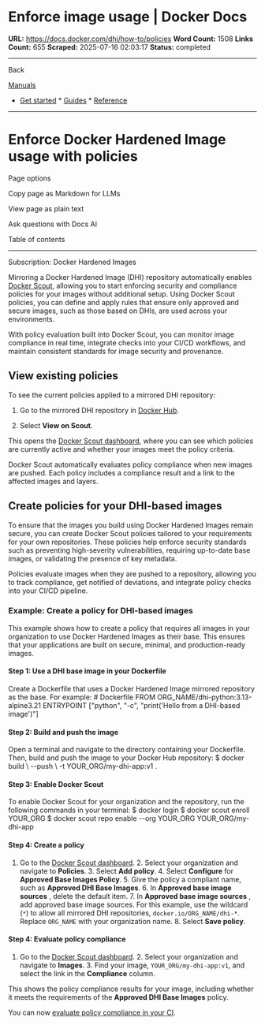 # Enforce image usage | Docker Docs

**URL:** https://docs.docker.com/dhi/how-to/policies
**Word Count:** 1508
**Links Count:** 655
**Scraped:** 2025-07-16 02:03:17
**Status:** completed

---

Back

[Manuals](https://docs.docker.com/manuals/)

  * [Get started](https://docs.docker.com/get-started/)   * [Guides](https://docs.docker.com/guides/)   * [Reference](https://docs.docker.com/reference/)

* * *

# Enforce Docker Hardened Image usage with policies

Page options

Copy page as Markdown for LLMs

View page as plain text

Ask questions with Docs AI

Table of contents

* * *

Subscription: Docker Hardened Images

Mirroring a Docker Hardened Image \(DHI\) repository automatically enables [Docker Scout](https://docs.docker.com/scout/), allowing you to start enforcing security and compliance policies for your images without additional setup. Using Docker Scout policies, you can define and apply rules that ensure only approved and secure images, such as those based on DHIs, are used across your environments.

With policy evaluation built into Docker Scout, you can monitor image compliance in real time, integrate checks into your CI/CD workflows, and maintain consistent standards for image security and provenance.

## View existing policies

To see the current policies applied to a mirrored DHI repository:

  1. Go to the mirrored DHI repository in [Docker Hub](https://hub.docker.com).

  2. Select **View on Scout**.

This opens the [Docker Scout dashboard](https://scout.docker.com), where you can see which policies are currently active and whether your images meet the policy criteria.

Docker Scout automatically evaluates policy compliance when new images are pushed. Each policy includes a compliance result and a link to the affected images and layers.

## Create policies for your DHI-based images

To ensure that the images you build using Docker Hardened Images remain secure, you can create Docker Scout policies tailored to your requirements for your own repositories. These policies help enforce security standards such as preventing high-severity vulnerabilities, requiring up-to-date base images, or validating the presence of key metadata.

Policies evaluate images when they are pushed to a repository, allowing you to track compliance, get notified of deviations, and integrate policy checks into your CI/CD pipeline.

### Example: Create a policy for DHI-based images

This example shows how to create a policy that requires all images in your organization to use Docker Hardened Images as their base. This ensures that your applications are built on secure, minimal, and production-ready images.

#### Step 1: Use a DHI base image in your Dockerfile

Create a Dockerfile that uses a Docker Hardened Image mirrored repository as the base. For example:               # Dockerfile     FROM ORG_NAME/dhi-python:3.13-alpine3.21          ENTRYPOINT ["python", "-c", "print('Hello from a DHI-based image')"]

#### Step 2: Build and push the image

Open a terminal and navigate to the directory containing your Dockerfile. Then, build and push the image to your Docker Hub repository:               $ docker build \       --push \       -t YOUR_ORG/my-dhi-app:v1 .     

#### Step 3: Enable Docker Scout

To enable Docker Scout for your organization and the repository, run the following commands in your terminal:               $ docker login     $ docker scout enroll YOUR_ORG     $ docker scout repo enable --org YOUR_ORG YOUR_ORG/my-dhi-app     

#### Step 4: Create a policy

  1. Go to the [Docker Scout dashboard](https://scout.docker.com).   2. Select your organization and navigate to **Policies**.   3. Select **Add policy**.   4. Select **Configure** for **Approved Base Images Policy**.   5. Give the policy a compliant name, such as **Approved DHI Base Images**.   6. In **Approved base image sources** , delete the default item.   7. In **Approved base image sources** , add approved base image sources. For this example, use the wildcard \(`*`\) to allow all mirrored DHI repositories, `docker.io/ORG_NAME/dhi-*`. Replace `ORG_NAME` with your organization name.   8. Select **Save policy**.

#### Step 4: Evaluate policy compliance

  1. Go to the [Docker Scout dashboard](https://scout.docker.com).   2. Select your organization and navigate to **Images**.   3. Find your image, `YOUR_ORG/my-dhi-app:v1`, and select the link in the **Compliance** column.

This shows the policy compliance results for your image, including whether it meets the requirements of the **Approved DHI Base Images** policy.

You can now [evaluate policy compliance in your CI](https://docs.docker.com/scout/policy/ci/).
